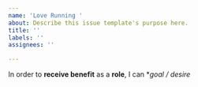 ```yaml
---
name: 'Love Running '
about: Describe this issue template's purpose here.
title: ''
labels: ''
assignees: ''

---
```


In order to **receive benefit** as a **role**, I can **goal / desire*
